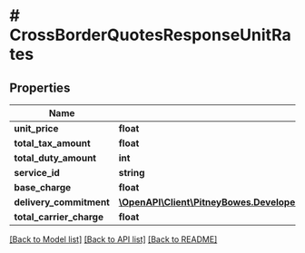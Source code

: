 # # CrossBorderQuotesResponseUnitRates

## Properties

Name | Type | Description | Notes
------------ | ------------- | ------------- | -------------
**unit_price** | **float** |  | [optional] 
**total_tax_amount** | **float** |  | [optional] 
**total_duty_amount** | **int** |  | [optional] 
**service_id** | **string** |  | [optional] 
**base_charge** | **float** |  | [optional] 
**delivery_commitment** | [**\OpenAPI\Client\PitneyBowes.Developer.ShippingApi.Model\CrossBorderQuotesResponseUnitRatesDeliveryCommitment**](CrossBorderQuotesResponseUnitRatesDeliveryCommitment.md) |  | [optional] 
**total_carrier_charge** | **float** |  | [optional] 

[[Back to Model list]](../../README.md#documentation-for-models) [[Back to API list]](../../README.md#documentation-for-api-endpoints) [[Back to README]](../../README.md)


